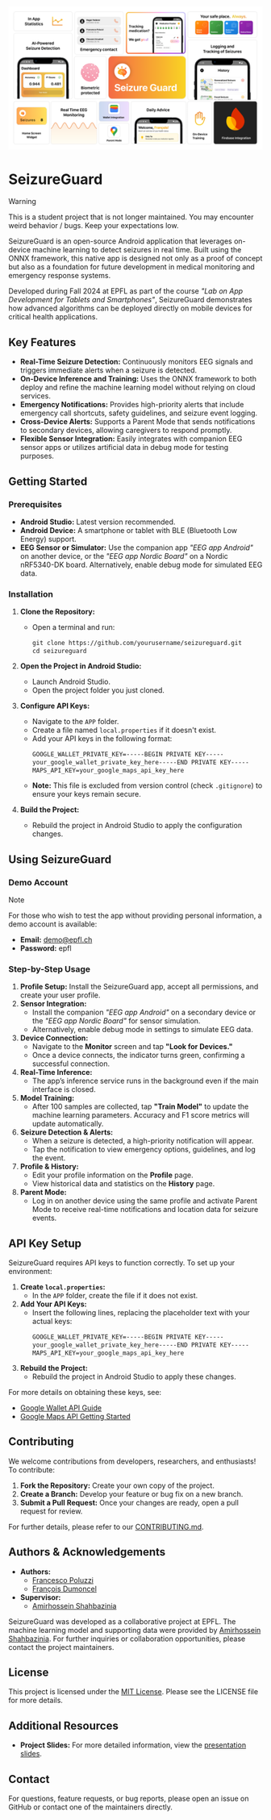 <p align="left">
  <img src="features.png" alt="SeizureGuard Logo" title="SeizureGuard">
</p>

# SeizureGuard

> [!Warning]
> This is a student project that is not longer maintained. You may encounter weird behavior / bugs. Keep your expectations low.


SeizureGuard is an open-source Android application that leverages on-device machine learning to detect seizures in real time. Built using the ONNX framework, this native app is designed not only as a proof of concept but also as a foundation for future development in medical monitoring and emergency response systems.

Developed during Fall 2024 at EPFL as part of the course *"Lab on App Development for Tablets and Smartphones"*, SeizureGuard demonstrates how advanced algorithms can be deployed directly on mobile devices for critical health applications.


## Key Features

- **Real-Time Seizure Detection:** Continuously monitors EEG signals and triggers immediate alerts when a seizure is detected.
- **On-Device Inference and Training:** Uses the ONNX framework to both deploy and refine the machine learning model without relying on cloud services.
- **Emergency Notifications:** Provides high-priority alerts that include emergency call shortcuts, safety guidelines, and seizure event logging.
- **Cross-Device Alerts:** Supports a Parent Mode that sends notifications to secondary devices, allowing caregivers to respond promptly.
- **Flexible Sensor Integration:** Easily integrates with companion EEG sensor apps or utilizes artificial data in debug mode for testing purposes.


## Getting Started

### Prerequisites

- **Android Studio:** Latest version recommended.
- **Android Device:** A smartphone or tablet with BLE (Bluetooth Low Energy) support.
- **EEG Sensor or Simulator:** Use the companion app *"EEG app Android"* on another device, or the *"EEG app Nordic Board"* on a Nordic nRF5340-DK board. Alternatively, enable debug mode for simulated EEG data.

### Installation

1. **Clone the Repository:**
   - Open a terminal and run:
     ```
     git clone https://github.com/yourusername/seizureguard.git
     cd seizureguard
     ```

2. **Open the Project in Android Studio:**
   - Launch Android Studio.
   - Open the project folder you just cloned.

3. **Configure API Keys:**
   - Navigate to the `APP` folder.
   - Create a file named `local.properties` if it doesn't exist.
   - Add your API keys in the following format:
     ```
     GOOGLE_WALLET_PRIVATE_KEY=-----BEGIN PRIVATE KEY-----your_google_wallet_private_key_here-----END PRIVATE KEY-----
     MAPS_API_KEY=your_google_maps_api_key_here
     ```
   - **Note:** This file is excluded from version control (check `.gitignore`) to ensure your keys remain secure.

4. **Build the Project:**
   - Rebuild the project in Android Studio to apply the configuration changes.


## Using SeizureGuard

### Demo Account

> [!NOTE]  
> For those who wish to test the app without providing personal information, a demo account is available:
> - **Email:** demo@epfl.ch
> - **Password:** epfl

### Step-by-Step Usage

1. **Profile Setup:** Install the SeizureGuard app, accept all permissions, and create your user profile.
2. **Sensor Integration:**
   - Install the companion *"EEG app Android"* on a secondary device or the *"EEG app Nordic Board"* for sensor simulation.
   - Alternatively, enable debug mode in settings to simulate EEG data.
3. **Device Connection:**
   - Navigate to the **Monitor** screen and tap **"Look for Devices."**
   - Once a device connects, the indicator turns green, confirming a successful connection.
4. **Real-Time Inference:**
   - The app’s inference service runs in the background even if the main interface is closed.
5. **Model Training:**
   - After 100 samples are collected, tap **"Train Model"** to update the machine learning parameters. Accuracy and F1 score metrics will update automatically.
6. **Seizure Detection & Alerts:**
   - When a seizure is detected, a high-priority notification will appear.
   - Tap the notification to view emergency options, guidelines, and log the event.
7. **Profile & History:**
   - Edit your profile information on the **Profile** page.
   - View historical data and statistics on the **History** page.
8. **Parent Mode:**
   - Log in on another device using the same profile and activate Parent Mode to receive real-time notifications and location data for seizure events.


## API Key Setup

SeizureGuard requires API keys to function correctly. To set up your environment:

1. **Create `local.properties`:**
   - In the `APP` folder, create the file if it does not exist.
2. **Add Your API Keys:**
   - Insert the following lines, replacing the placeholder text with your actual keys:
     ```
     GOOGLE_WALLET_PRIVATE_KEY=-----BEGIN PRIVATE KEY-----your_google_wallet_private_key_here-----END PRIVATE KEY-----
     MAPS_API_KEY=your_google_maps_api_key_here
     ```
3. **Rebuild the Project:**
   - Rebuild the project in Android Studio to apply these changes.

For more details on obtaining these keys, see:
- [Google Wallet API Guide](https://developers.google.com/wallet)
- [Google Maps API Getting Started](https://developers.google.com/maps/gmp-get-started)


## Contributing

We welcome contributions from developers, researchers, and enthusiasts! To contribute:

1. **Fork the Repository:** Create your own copy of the project.
2. **Create a Branch:** Develop your feature or bug fix on a new branch.
3. **Submit a Pull Request:** Once your changes are ready, open a pull request for review.

For further details, please refer to our [CONTRIBUTING.md](CONTRIBUTING.md).


## Authors & Acknowledgements

- **Authors:**
  - [Francesco Poluzzi](https://people.epfl.ch/francesco.poluzzi)
  - [François Dumoncel](https://people.epfl.ch/francois.dumoncel-kessler)
- **Supervisor:**
  - [Amirhossein Shahbazinia](https://people.epfl.ch/amirhossein.shahbazinia)

SeizureGuard was developed as a collaborative project at EPFL. The machine learning model and supporting data were provided by [Amirhossein Shahbazinia](https://people.epfl.ch/amirhossein.shahbazinia). For further inquiries or collaboration opportunities, please contact the project maintainers.

## License

This project is licensed under the [MIT License](LICENSE). Please see the LICENSE file for more details.

## Additional Resources

- **Project Slides:** For more detailed information, view the [presentation slides](./slides/).

## Contact

For questions, feature requests, or bug reports, please open an issue on GitHub or contact one of the maintainers directly.
